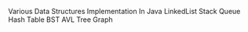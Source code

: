 Various Data Structures Implementation In Java
LinkedList
Stack
Queue
Hash
Table 
BST 
AVL Tree
Graph 
